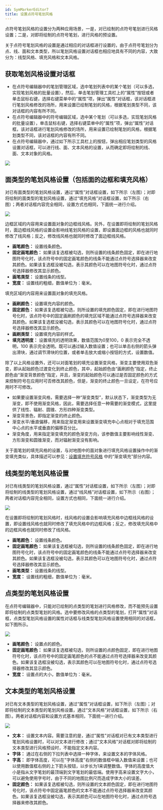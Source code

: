 ```yaml
---
id: SymMarkerEditor7
title: 设置点符号笔划风格
---
```

点符号笔划风格的设置分为两种应用场景，一是，对已绘制的点符号笔划进行风格设置；二是，对即将绘制的点符号笔划，进行风格的预设置。

关于点符号笔划风格的设置是通过相应的对话框进行设置的，由于点符号笔划分为点、线、面和文本类型，所以笔划风格设置对话框也相应地具有不同的内容，大致分为：线型风格、填充风格和文本风格。

## 获取笔划风格设置对话框

* 在点符号编辑器中的笔划管理区域，选中笔划列表中的某个笔划（可以多选，实现笔划风格的批量设置），然后，单击笔划管理工具栏上的“属性”按钮或者单击鼠标右键，选择右键菜单中的“属性”项，弹出“属性”对话框，该对话框进行笔划风格修改的场所，用来设置已绘制笔划的风格，根据笔划类型不同，该对话框的内容有所不同。
* 在点符号编辑器中的符号编辑区域，选中某个笔划（可以多选，实现笔划风格的批量设置），单击鼠标右键，选择右键菜单中的“属性”项，弹出“属性”对话框，该对话框进行笔划风格修改的场所，用来设置已绘制笔划的风格，根据笔划类型不同，该对话框的内容有所不同。
* 在点符号编辑器中，通过如下所示工具栏上的按钮，弹出相应笔划类型的风格设置对话框，可以进行线、面、文本风格的设置，从而确定即将绘制的线、面、文本对象的风格。   
  
![](img/SymMarkerEditor6t2.png)  


## 面类型的笔划风格设置（包括面的边框和填充风格）

对已有面类型的笔划风格设置，通过“属性”对话框设置，如下所示（左图）；对即将绘制的面类型的笔划风格设置，通过“填充风格”对话框设置，如下所示（右图）；两者对话框内容完全相同，设置方式也相同，下面统一进行介绍。

![](img/SymMarkerEditor7t1.png) 

边框区域的内容用来设置面对象的边框线风格。另外，在设置即将绘制的笔划风格时，面边框线风格的设置会影响线笔划风格的设置，即设置面边框的风格也就同时修改了线风格；反之，修改线风格也就同时修改了面边框线风格。

* **画笔颜色：** 设置线条颜色。
* **固定画笔颜色：** 如果该复选框被勾选，则所设置的线条颜色固定，即在进行地图符号化时，该点符号中的固定画笔颜色的线条不能通过点符号选择器来改变其颜色。如果该复选框没被勾选，表示其颜色可以在地图符号化时，通过点符号选择器修改其显示颜色。
* **画笔类型：** 设置线条的线型。
* **宽度：** 设置线的粗细，数值单位为：毫米。

填充区域的内容用来设置面对象的填充风格。

* **画刷颜色：** 设置填充内容的颜色。
* **固定颜色：** 如果该复选框被勾选，则所设置的填充颜色固定，即在进行地图符号化时，该点符号中的固定画刷颜色的填充区域不能通过点符号选择器来改变其颜色。如果该复选框没被勾选，表示其颜色可以在地图符号化时，通过点符号选择器修改其显示颜色。
* **画刷类型：** 设置填充内容的样式。
* **填充透明度：** 设置填充的透明效果，数值范围为0至100，0 表示完全不透明，100 表示完全透明。既可以通过输入数值设置；也可以单击右侧的箭头弹出滑块，通过调节滑块的位置，或者单击放大或缩小按钮的方式，设置数值。

除了以上风格设置外，还可以对面笔划的填充设置渐变风格，渐变主要使用双色渐变，即从起始颜色过渡变化到终止颜色，其中，起始颜色由“画刷颜色”指定，终止颜色由“渐变背景颜色”指定，并且，渐变的起始颜色可以通过是否固定颜色的方式来控制符号在应用时可否修改其颜色，但是，渐变的终止颜色一旦设定，在符号应用时不可修改。

* 如果要设置渐变风格，需要选择一种“渐变类型”，默认状态下，渐变类型为无渐变，即不使用渐变风格，因此，需要选择任意一种需要的渐变模式，这里提供了线性、辐射、圆锥、方形四种渐变类型。
* 渐变背景色，即指定渐变的终止颜色。
* 渐变水平/垂直偏移，用来指定渐变用来设置渐变填充中心点相对于填充范围中心点的水平或垂直的偏移百分比。
* 渐变角度，用来指定渐变填充的颜色渐变方向，该参数值主要影响线性渐变、方形渐变和圆锥渐变，而对辐射渐变没有影响。

关于面笔划的填充风格的设置，与对地图中的面对象进行填充风格设置操作中的渐变填充类似，具体描述可以参见：[设置填充符号风格](SymFillSelector3) 中的“渐变填充”部分内容。

## 线类型的笔划风格设置

对已有线类型的笔划风格设置，通过“属性”对话框设置，如下所示（左图）；对即将绘制的线类型的笔划风格设置，通过“线风格”对话框设置，如下所示（右图）；两者对话框内容完全相同，设置方式也相同，下面统一进行介绍。

![](img/SymMarkerEditor7t3.png)

在设置即将绘制的笔划风格时，线风格的设置会影响填充风格中边框线风格的设置，即设置线风格也就同时修改了填充风格中的边框风格；反之，修改填充风格中的边框风格也就同时修改了线风格。

* **画笔颜色：** 设置线条颜色。
* **固定画笔颜色：** 如果该复选框被勾选，则所设置的线条颜色固定，即在进行地图符号化时，该点符号中的固定画笔颜色的线条不能通过点符号选择器来改变其颜色。如果该复选框没被勾选，表示其颜色可以在地图符号化时，通过点符号选择器修改其显示颜色。
* **画笔类型：** 设置线条的线型。
* **宽度：** 设置线的粗细，数值单位为：毫米。

## 点类型的笔划风格设置

在点符号编辑器中，只能对已绘制的点类型的笔划进行风格修改，而不能预先设置即将绘制的点类型笔划的风格。选中要修改风格的点类型的笔划，打开“属性”对话框，点类型笔划风格设置的属性对话框与线类型笔划风格设置使用相同的对话框，如下图所示。

![](img/SymMarkerEditor7t5.png)  
  
* **画笔颜色：** 设置点的颜色。
* **固定画笔颜色：** 如果该复选框被勾选，则所设置的点颜色固定，即在进行地图符号化时，该点符号中的固定画笔颜色的点不能通过点符号选择器来改变其颜色。如果该复选框没被勾选，表示其颜色可以在地图符号化时，通过点符号选择器修改其显示颜色。
* **宽度：** 设置点的大小，数值单位为：毫米。

## 文本类型的笔划风格设置

对已有文本类型的笔划风格设置，通过“属性”对话框设置，如下所示（左图）；对即将绘制的文本类型的笔划风格设置，通过“文本风格”对话框设置，如下所示（右图）。两者对话框内容和设置方式基本相同，下面统一进行介绍。

![](img/SymMarkerEditor7t6.png)   

* **文本：** 设置文本内容。需要注意的是，通过"属性"对话框对已有文本类型进行笔划风格设置时，可以对文本进行修改；通过"文本风格"对话框对即将绘制的文本类型进行风格预设时，不能指定文本内容。
* **字体：** 通过在右侧的下拉列表中选择一种字体，来设置文本的字体风格。
* **字高：** 即字体高度，可以在"字体高度"右侧的数值框中输入数值来设置；也可以使用数值框右侧的上下箭头按钮，以步长为1来调整数值。字体的高度值大小是指从文字笔划的最顶端到文字笔划的最低端。使用字高来设置文字大小，可以避免使用字号时，由于不同的地图比例尺而造成字体大小的误差。
* **固定颜色：** 如果该复选框被勾选，则所设置的文本颜色固定，即在进行地图符号化时，该点符号中固定画笔颜色的文本不能通过点符号选择器来改变其颜色。如果该复选框没被勾选，表示其颜色可以在地图符号化时，通过点符号选择器来修改其颜色。

